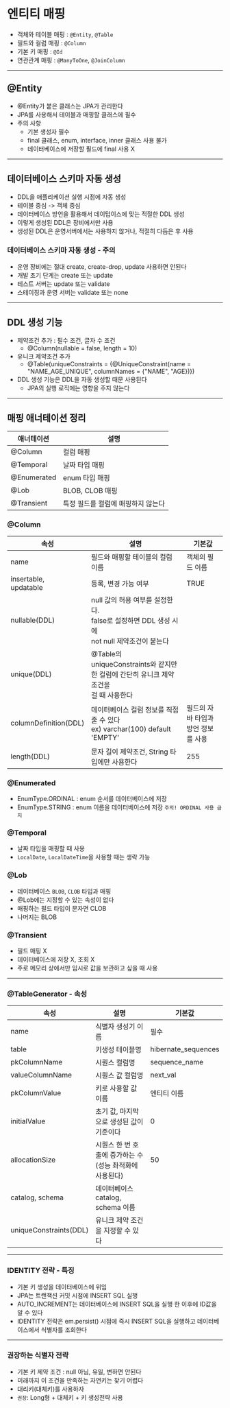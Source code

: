 # 엔티티 매핑
+ 객체와 테이블 매핑 : `@Entity`, `@Table`
+ 필드와 컬럼 매핑 : `@Column`
+ 기본 키 매핑 : `@Id`
+ 연관관계 매핑 : `@ManyToOne`, `@JoinColumn`

---

## @Entity
+ @Entity가 붙은 클래스는 JPA가 관리한다
+ JPA를 사용해서 테이블과 매핑할 클래스에 필수
+ 주의 사항
  + 기본 생성자 필수
  + final 클래스, enum, interface, inner 클래스 사용 불가
  + 데이터베이스에 저장할 필드에 final 사용 X

---

## 데이터베이스 스키마 자동 생성
+ DDL을 애플리케이션 실행 시점에 자동 생성
+ 테이블 중심 -> 객체 중심
+ 데이터베이스 방언을 활용해서 데이텁이스에 맞는 적절한 DDL 생성
+ 이렇게 생성된 DDL은 장비에서만 사용
+ 생성된 DDL은 운영서버에서는 사용하지 않거나, 적절히 다듬은 후 사용

### 데이터베이스 스키마 자동 생성 - 주의
+ 운영 장비에는 절대 create, create-drop, update 사용하면 안된다
+ 개발 초기 단계는 create 또는 update
+ 테스트 서버는 update 또는 validate
+ 스테이징과 운영 서버는 validate 또는 none

---

## DDL 생성 기능
+ 제약조건 추가 : 필수 조건, 글자 수 조건
  + @Column(nullable = false, length = 10)
+ 유니크 제약조건 추가
  + @Table(uniqueConstraints = {@UniqueConstraint(name = "NAME_AGE_UNIQUE", columnNames = {"NAME", "AGE})})
+ DDL 생성 기능은 DDL을 자동 생성할 때문 사용된다
  + JPA의 실행 로직에는 영향을 주지 않는다

---

## 매핑 애너테이션 정리
| 애너테이션       | 설명 |
|-------------| --- |
| @Column     | 컬럼 매핑 |
| @Temporal   | 날짜 타입 매핑 |
| @Enumerated | enum 타입 매핑 |
| @Lob        | BLOB, CLOB 매핑 |
| @Transient  | 특정 필드를 컬럼에 매핑하지 않는다 |

### @Column
| 속성 | 설명 | 기본값 |
| --- | --- | --- |
| name | 필드와 매핑할 테이블의 컬럼 이름 | 객체의 필드 이름 |
| insertable,<br>updatable | 등록, 변경 가능 여부 | TRUE |
| nullable(DDL) | null 값의 허용 여부를 설정한다.<br>false로 설정하면 DDL 생성 시에<br>not null 제약조건이 붙는다 | |
| unique(DDL) | @Table의 uniqueConstraints와 같지만<br>한 컬럼에 간단히 유니크 제약조건을<br>걸 때 사용한다 | |
| columnDefinition(DDL) | 데이터베이스 컬럼 정보를 직접 줄 수 있다<br>ex) varchar(100) default 'EMPTY' | 필드의 자바 타입과<br>방언 정보를 사용 |
| length(DDL) | 문자 길이 제약조건, String 타입에만 사용한다 | 255 |

### @Enumerated
+ EnumType.ORDINAL : enum 순서를 데이터베이스에 저장
+ EnumType.STRING : enum 이름을 데이터베이스에 저장
`주의! ORDINAL 사용 금지`

### @Temporal
+ 날짜 타입을 매핑할 때 사용
+ `LocalDate`, `LocalDateTime`을 사용할 때는 생략 가능

### @Lob
+ 데이터베이스 `BLOB`, `CLOB` 타입과 매핑
+ @Lob에는 지정할 수 있는 속성이 없다
+ 매핑하는 필드 타입이 문자면 CLOB
+ 나머지는 BLOB

### @Transient
+ 필드 매핑 X
+ 데이터베이스에 저장 X, 조회 X
+ 주로 메모리 상에서만 임시로 값을 보관하고 싶을 때 사용

---

### @TableGenerator - 속성
| 속성              | 설명 | 기본값 |
|-----------------| --- | --- |
| name            | 식별자 생성기 이름 | 필수 |
| table           | 키생성 테이블명 | hibernate_sequences |
| pkColumnName    | 시퀀스 컬럼명 | sequence_name |
| valueColumnName | 시퀀스 값 컬럼명 | next_val |
| pkColumnValue | 키로 사용할 값 이름 | 엔티티 이름 |
| initialValue | 초기 값, 마지막으로 생성된 값이 기준이다 | 0 |
| allocationSize | 시퀀스 한 번 호출에 증가하는 수 <br>(성능 촤적화에 사용된다) | 50 |
| catalog, schema | 데이터베이스 catalog, schema 이름 | |
| uniqueConstraints(DDL) | 유니크 제약 조건을 지정할 수 있다 | | 

---

### IDENTITY 전략 - 특징
+ 기본 키 생성을 데이터베이스에 위임
+ JPA는 트랜잭션 커밋 시점에 INSERT SQL 실행
+ AUTO_INCREMENT는 데이터베이스에 INSERT SQL을 실행 한 이후에 ID값을 알 수 있다
+ IDENTITY 전략은 em.persist() 시점에 즉시 INSERT SQL을 실행하고 데이터베이스에서 식별자를 조회한다

---

### 권장하는 식별자 전략
+ 기본 키 제약 조건 : null 아님, 유일, 변하면 안된다
+ 미래까지 이 조건을 만족하는 자연키는 찾기 어렵다
+ 대리키(대체키)를 사용하자
+ `권장`: Long형 + 대체키 + 키 생성전략 사용

